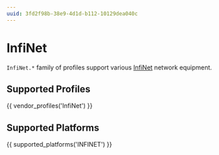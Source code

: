 ```yaml
---
uuid: 3fd2f98b-38e9-4d1d-b112-10129dea040c
---
```

# InfiNet

`InfiNet.*` family of profiles support various [InfiNet](https://infinet.ru/)
network equipment.

## Supported Profiles

{{ vendor_profiles('InfiNet') }}

## Supported Platforms

{{ supported_platforms('INFINET') }}

